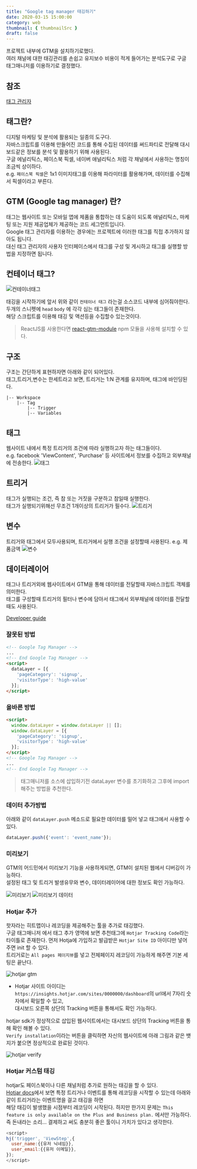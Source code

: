 ```yaml
---
title: "Google tag manager 태깅하기"
date: 2020-03-15 15:00:00
category: web
thumbnail: { thumbnailSrc }
draft: false
---
```


프로젝트 내부에 GTM을 설치하기로했다.  
여러 채널에 대한 태깅관리를 손쉽고 유지보수 비용이 적게 들어가는
분석도구로 구글 태그매니저를 이용하기로 결정했다.

## 참조
[태그 관리자](https://support.google.com/tagmanager/answer/3281060?hl=ko&ref_topic=3281056)

## 태그란?

디지털 마케팅 및 분석에 활용되는 일종의 도구다.  
자바스크립트를 이용해 만들어진 코드를 통해 수집된 데이터를
써드파티로 전달해 대시보드같은 정보를 분석 및 활용하기 위해 사용된다.  
구글 에널리틱스, 페이스북 픽셀, 네이버 애널리틱스 처럼 각 채널에서 사용하는 명칭이 조금씩 상이하다.  
e.g. `페이스북 픽셀`은 1x1 이미지태그를 이용해 파라미터를 활용해가며, 데이터를 수집해서 픽셀이라고 부른다.

## GTM (Google tag manager) 란?

태그는 웹사이트 또는 모바일 앱에 제품을 통합하는 데 도움이 되도록 애널리틱스, 마케팅 또는 지원 제공업체가 제공하는 코드 세그먼트입니다.  
Google 태그 관리자를 이용하는 경우에는 프로젝트에 이러한 태그를 직접 추가하지 않아도 됩니다.  
대신 태그 관리자의 사용자 인터페이스에서 태그를 구성 및 게시하고 태그를 실행할 방법을 지정하면 됩니다.

## 컨테이너 태그?

![컨테이너태그](https://user-images.githubusercontent.com/58495926/77602681-6540c880-6f51-11ea-8b8f-d3b77cdf6138.png)

태깅을 시작하기에 앞서 위와 같이 `컨테이너 태그` 라는걸 소스코드 내부에 심어줘야한다.  
두개의 스니펫에 `head` `body` 에 각각 심는 태그들이 존재한다.  
해당 스크립트를 이용해 태깅 및 액션등을 수집할수 있는것이다.

> ReactJS를 사용한다면 [react-gtm-module](https://www.npmjs.com/package/react-gtm-module) npm 모듈을 사용해 설치할 수 있다.

## 구조

구조는 간단하게 표현하자면 아래와 같이 되어있다.  
태그,트리거,변수는 한세트라고 보면, 트리거는 1:N 관계를 유지하며, 태그에 바인딩된다.

```
|-- Workspace
    |-- Tag
        |-- Trigger
        |-- Variables
```

## 태그
웹사이트 내에서 특정 트리거의 조건에 따라 실행하고자 하는 태그들이다.  
e.g. facebook 'ViewContent', 'Purchase' 등 사이트에서 정보를 수집하고 외부채널에 전송한다.
![태그](https://user-images.githubusercontent.com/58495926/77723066-b70d4f80-7032-11ea-9376-28b002303937.png)

## 트리거
태그가 실행되는 조건, 즉 참 또는 거짓을 구분하고 참일때 실행한다.  
태그가 실행되기위해선 무조건 1개이상의 트리거가 필수다.
![트리거](https://user-images.githubusercontent.com/58495926/77724096-72cf7e80-7035-11ea-960e-cbeaf0f8ba91.png)

## 변수
트리거와 태그에서 모두사용되며, 트리거에서 실행 조건을 설정할때 사용된다. e.g. 제품금액
![변수](https://user-images.githubusercontent.com/58495926/77723148-f63ba080-7032-11ea-9e60-9588f7b47ca3.png)

## 데이터레이어

태그나 트리거외에 웹사이트에서 GTM을 통해 데이터를 전달할때 자바스크립트 객체를 의미한다.  
태그를 구성할때 트리거의 필터나 변수에 담아서 태그에서 외부채널에 데이터를 전달할때도 사용된다.

[Developer guide](https://developers.google.com/tag-manager/devguide#events)

### 잘못된 방법
```html
<!-- Google Tag Manager -->
...
<!-- End Google Tag Manager -->
<script>
  dataLayer = [{
    'pageCategory': 'signup',
    'visitorType': 'high-value'
  }];
</script>
```

### 올바른 방법
```html
<script>
  window.dataLayer = window.dataLayer || [];
  window.dataLayer = [{
    'pageCategory': 'signup',
    'visitorType': 'high-value'
  }];
</script>
<!-- Google Tag Manager -->
...
<!-- End Google Tag Manager -->
```
> 태그매니저를 소스에 삽입하기전 dataLayer 변수를 초기화하고 그후에 import 해주는 방법을 추천한다.

### 데이터 추가방법  
아래와 같이 `dataLayer.push` 메소드로 필요한 데이터를 밀어 넣고 태그에서 사용할 수 있다.
```js
dataLayer.push({'event': 'event_name'});
```

### 미리보기

GTM의 어드민에서 미리보기 기능을 사용하게되면, GTM이 설치된 웹에서 디버깅이 가능하다.  
설정된 태그 및 트리거 발생유무와 변수, 데이터레이어에 대한 정보도 확인 가능하다.  

![미리보기](https://user-images.githubusercontent.com/58495926/77878981-875d8200-7294-11ea-8a49-348e7ea11e28.png)
![미리보기 데이터](https://user-images.githubusercontent.com/58495926/77879110-afe57c00-7294-11ea-85c9-eb00f9e41f2a.png)

### Hotjar 추가

핫자라는 히트맵이나 레코딩을 제공해주는 툴을 추가로 태깅했다.  
구글 태그매니저 에서 태그 추가 영역에 보면 추천태그에 `Hotjar Tracking Code`라는 타이틀로 존재한다.
먼저 Hotja에 가입하고 발급받은 `Hotjar Site ID` 아이디만 넣어주면 init 할 수 있다.  
트리거로는 `All pages 페이지뷰`를 넣고 전체페이지 레코딩이 가능하게 해주면 기본 세팅은 끝난다.

![hotjar gtm](https://user-images.githubusercontent.com/58495926/82853909-ee6c7f80-9f41-11ea-87d8-b4a30c3f9a74.png)

- Hotjar 사이트 아이디는 `https://insights.hotjar.com/sites/0000000/dashboard`의 url에서 7자리 숫자에서 확일할 수 있고,  
  대시보드 오른쪽 상단의 Tracking 버튼을 통해서도 확인 가능하다.


hotjar sdk가 정상적으로 삽입된 웹사이트에서는 대시보드 상단의 Tracking 버튼을 통해 확인 해볼 수 있다.  
`Verify installation`이라는 버튼을 클릭하면 자신의 웹사이트에 아래 그림과 같은 뱃지가 붙으면 정상적으로 완료된 것이다.

![hotjar verify](https://user-images.githubusercontent.com/58495926/82854025-3b505600-9f42-11ea-8969-ce1b31edfef8.png)

### Hotjar 커스텀 태깅

hotjar도 페이스북이나 다른 채널처럼 추가로 원하는 태깅을 할 수 있다.  
[Hotjar docs](https://help.hotjar.com/hc/en-us/categories/360002046454)에서 보면 
특정 트리거나 이벤트를 통해 레코딩을 시작할 수 있는데 아래와 같이 트리거라는 이벤트명을 걸고 태깅을 하면  
해당 태깅이 발생했을 시점부터 레코딩이 시작된다.
하지만 한가지 문제는 `This feature is only available on the Plus and Business plan.` 에서만 가능하다.  
즉 돈내라는 소리... 결제하고 써도 충분히 좋은 툴이니 가치가 있다고 생각한다.

```js
<script>
hj('trigger', 'ViewStep',{
  user_name:{{유저 닉네임}},
  user_email:{{유저 이메일}},
});
</script>
```







